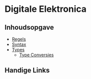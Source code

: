 # Digitale Elektronica
## Inhoudsopgave
* [Regels](Regels)
* [Syntax]()
* [Types]()
    * [Type Conversies]()

## Handige Links